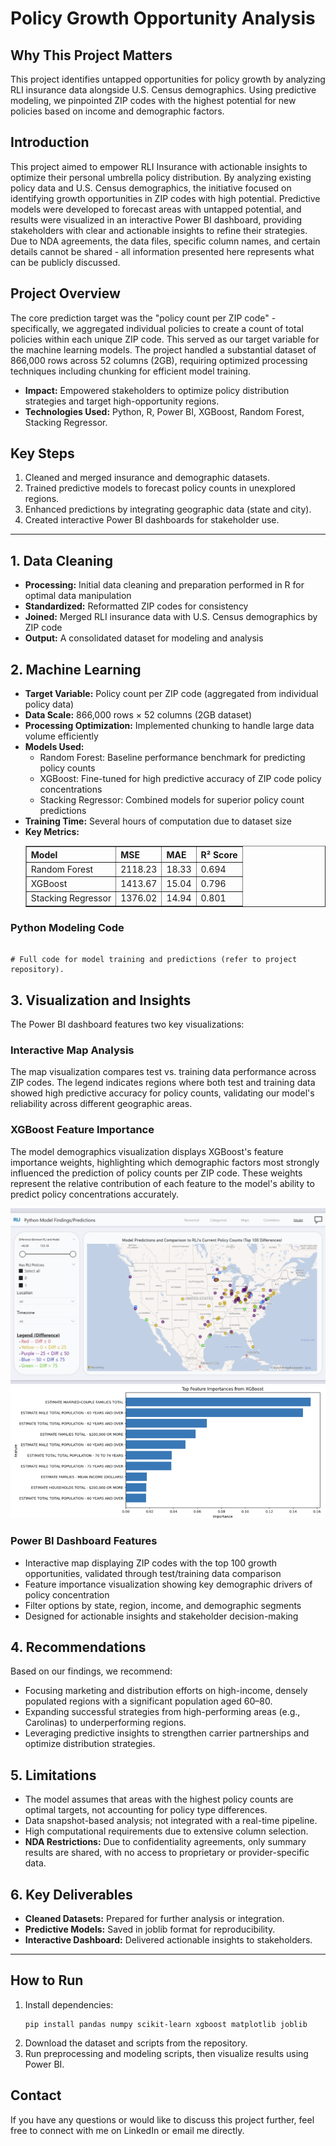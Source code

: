 <!DOCTYPE html>
<html>
<head>
   
</head>
<body>

<h1>Policy Growth Opportunity Analysis</h1>

<div class="impact">
   <h2>Why This Project Matters</h2>
   <p>This project identifies untapped opportunities for policy growth by analyzing RLI insurance data alongside U.S. Census demographics. Using predictive modeling, we pinpointed ZIP codes with the highest potential for new policies based on income and demographic factors.</p>
</div>

<h2>Introduction</h2>
<p>This project aimed to empower RLI Insurance with actionable insights to optimize their personal umbrella policy distribution. By analyzing existing policy data and U.S. Census demographics, the initiative focused on identifying growth opportunities in ZIP codes with high potential. Predictive models were developed to forecast areas with untapped potential, and results were visualized in an interactive Power BI dashboard, providing stakeholders with clear and actionable insights to refine their strategies. Due to NDA agreements, the data files, specific column names, and certain details cannot be shared - all information presented here represents what can be publicly discussed.</p>

<h2>Project Overview</h2>
<p>The core prediction target was the "policy count per ZIP code" - specifically, we aggregated individual policies to create a count of total policies within each unique ZIP code. This served as our target variable for the machine learning models. The project handled a substantial dataset of 866,000 rows across 52 columns (2GB), requiring optimized processing techniques including chunking for efficient model training.</p>
<ul>
   <li><strong>Impact:</strong> Empowered stakeholders to optimize policy distribution strategies and target high-opportunity regions.</li>
   <li><strong>Technologies Used:</strong> Python, R, Power BI, XGBoost, Random Forest, Stacking Regressor.</li>
</ul>

<h2>Key Steps</h2>
<ol>
   <li>Cleaned and merged insurance and demographic datasets.</li>
   <li>Trained predictive models to forecast policy counts in unexplored regions.</li>
   <li>Enhanced predictions by integrating geographic data (state and city).</li>
   <li>Created interactive Power BI dashboards for stakeholder use.</li>
</ol>

<hr>

<h2>1. Data Cleaning</h2>
<ul>
   <li><strong>Processing:</strong> Initial data cleaning and preparation performed in R for optimal data manipulation</li>
   <li><strong>Standardized:</strong> Reformatted ZIP codes for consistency</li>
   <li><strong>Joined:</strong> Merged RLI insurance data with U.S. Census demographics by ZIP code</li>
   <li><strong>Output:</strong> A consolidated dataset for modeling and analysis</li>
</ul>

<h2>2. Machine Learning</h2>
<ul>
   <li><strong>Target Variable:</strong> Policy count per ZIP code (aggregated from individual policy data)</li>
   <li><strong>Data Scale:</strong> 866,000 rows × 52 columns (2GB dataset)</li>
   <li><strong>Processing Optimization:</strong> Implemented chunking to handle large data volume efficiently</li>
   <li><strong>Models Used:</strong>
       <ul>
           <li>Random Forest: Baseline performance benchmark for predicting policy counts</li>
           <li>XGBoost: Fine-tuned for high predictive accuracy of ZIP code policy concentrations</li>
           <li>Stacking Regressor: Combined models for superior policy count predictions</li>
       </ul>
   </li>
   <li><strong>Training Time:</strong> Several hours of computation due to dataset size</li>
   <li><strong>Key Metrics:</strong>
       <table border="1" style="border-collapse: collapse; width: 100%;">
           <thead>
               <tr>
                   <th>Model</th>
                   <th>MSE</th>
                   <th>MAE</th>
                   <th>R² Score</th>
               </tr>
           </thead>
           <tbody>
               <tr>
                   <td>Random Forest</td>
                   <td>2118.23</td>
                   <td>18.33</td>
                   <td>0.694</td>
               </tr>
               <tr>
                   <td>XGBoost</td>
                   <td>1413.67</td>
                   <td>15.04</td>
                   <td>0.796</td>
               </tr>
               <tr>
                   <td>Stacking Regressor</td>
                   <td>1376.02</td>
                   <td>14.94</td>
                   <td>0.801</td>
               </tr>
           </tbody>
       </table>
   </li>
</ul>

<h3>Python Modeling Code</h3>
<pre><code>
# Full code for model training and predictions (refer to project repository).
</code></pre>

<h2>3. Visualization and Insights</h2>
<p>The Power BI dashboard features two key visualizations:</p>

<h3>Interactive Map Analysis</h3>
<p>The map visualization compares test vs. training data performance across ZIP codes. The legend indicates regions where both test and training data showed high predictive accuracy for policy counts, validating our model's reliability across different geographic areas.</p>

<h3>XGBoost Feature Importance</h3>
<p>The model demographics visualization displays XGBoost's feature importance weights, highlighting which demographic factors most strongly influenced the prediction of policy counts per ZIP code. These weights represent the relative contribution of each feature to the model's ability to predict policy concentrations accurately.</p>

<img src="https://github.com/TommyHeideman/RLI_project/raw/main/PowerBI_map.png" 
    alt="Power BI map showing model predictions and comparison to RLI policy counts">
<img src="https://github.com/TommyHeideman/RLI_project/raw/main/Model_Demographics.png" 
    alt="Demographics model insights visualization">

<h3>Power BI Dashboard Features</h3>
<ul>
   <li>Interactive map displaying ZIP codes with the top 100 growth opportunities, validated through test/training data comparison</li>
   <li>Feature importance visualization showing key demographic drivers of policy concentration</li>
   <li>Filter options by state, region, income, and demographic segments</li>
   <li>Designed for actionable insights and stakeholder decision-making</li>
</ul>

<h2>4. Recommendations</h2>
<p>Based on our findings, we recommend:</p>
<ul>
   <li>Focusing marketing and distribution efforts on high-income, densely populated regions with a significant population aged 60–80.</li>
   <li>Expanding successful strategies from high-performing areas (e.g., Carolinas) to underperforming regions.</li>
   <li>Leveraging predictive insights to strengthen carrier partnerships and optimize distribution strategies.</li>
</ul>

<h2>5. Limitations</h2>
<ul>
   <li>The model assumes that areas with the highest policy counts are optimal targets, not accounting for policy type differences.</li>
   <li>Data snapshot-based analysis; not integrated with a real-time pipeline.</li>
   <li>High computational requirements due to extensive column selection.</li>
   <li><strong>NDA Restrictions:</strong> Due to confidentiality agreements, only summary results are shared, with no access to proprietary or provider-specific data.</li>
</ul>

<h2>6. Key Deliverables</h2>
<ul>
   <li><strong>Cleaned Datasets:</strong> Prepared for further analysis or integration.</li>
   <li><strong>Predictive Models:</strong> Saved in joblib format for reproducibility.</li>
   <li><strong>Interactive Dashboard:</strong> Delivered actionable insights to stakeholders.</li>
 </ul>  

<hr>

<h2>How to Run</h2>
<ol>
   <li>Install dependencies:
       <pre><code>pip install pandas numpy scikit-learn xgboost matplotlib joblib</code></pre>
   </li>
   <li>Download the dataset and scripts from the repository.</li>
   <li>Run preprocessing and modeling scripts, then visualize results using Power BI.</li>
</ol>

<h2>Contact</h2>
<p>If you have any questions or would like to discuss this project further, feel free to connect with me on LinkedIn or email me directly.</p>

</body>
</html
